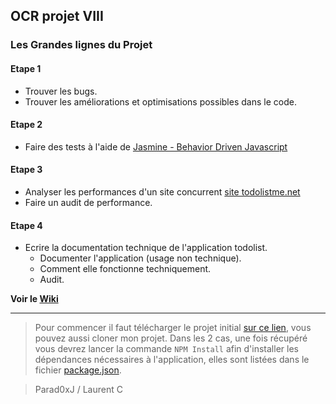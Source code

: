 ## OCR projet VIII

### Les Grandes lignes du Projet

#### Etape 1

- Trouver les bugs.
- Trouver les améliorations et optimisations possibles dans le code.

#### Etape 2

- Faire des tests à l'aide de [Jasmine - Behavior Driven Javascript](https://jasmine.github.io/ "Documentation officielle de Jasmine")

#### Etape 3

- Analyser les performances d'un site concurrent [site todolistme.net](http://todolistme.net/ "Le site concurrent")
- Faire un audit de performance.

#### Etape 4

- Ecrire la documentation technique de l'application todolist.
  - Documenter l'application (usage non technique).
  - Comment elle fonctionne techniquement.
  - Audit.

**Voir le [Wiki](https://github.com/Parad0xJ/ProjetVIII/wiki)**

---

> Pour commencer il faut télécharger le projet initial [sur ce lien](https://s3-eu-west-1.amazonaws.com/static.oc-static.com/prod/courses/files/project-8-frontend/todo-list-project.zip "Attention lance le téléchargement"), vous pouvez aussi cloner mon projet. Dans les 2 cas, une fois récupéré vous devrez lancer la commande `NPM Install` afin d'installer les dépendances nécessaires à l'application, elles sont listées dans le fichier [package.json](https://github.com/Parad0xJ/todolistmvc/blob/master/package.json "Voir le fichier des dépendances").

> Parad0xJ / Laurent C
